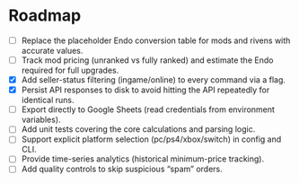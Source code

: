 # Roadmap

- [ ] Replace the placeholder Endo conversion table for mods and rivens with accurate values.
- [ ] Track mod pricing (unranked vs fully ranked) and estimate the Endo required for full upgrades.
- [X] Add seller-status filtering (ingame/online) to every command via a flag.
- [X] Persist API responses to disk to avoid hitting the API repeatedly for identical runs.
- [ ] Export directly to Google Sheets (read credentials from environment variables).
- [ ] Add unit tests covering the core calculations and parsing logic.
- [ ] Support explicit platform selection (pc/ps4/xbox/switch) in config and CLI.
- [ ] Provide time-series analytics (historical minimum-price tracking).
- [ ] Add quality controls to skip suspicious “spam” orders.
